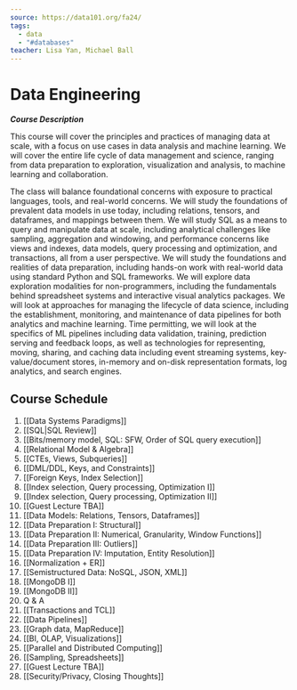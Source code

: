 ```yaml
---
source: https://data101.org/fa24/
tags:
  - data
  - "#databases"
teacher: Lisa Yan, Michael Ball
---
```

# Data Engineering

___Course Description___

This course will cover the principles and practices of managing data at scale, with a focus on use cases in data analysis and machine learning. We will cover the entire life cycle of data management and science, ranging from data preparation to exploration, visualization and analysis, to machine learning and collaboration.

The class will balance foundational concerns with exposure to practical languages, tools, and real-world concerns. We will study the foundations of prevalent data models in use today, including relations, tensors, and dataframes, and mappings between them. We will study SQL as a means to query and manipulate data at scale, including analytical challenges like sampling, aggregation and windowing, and performance concerns like views and indexes, data models, query processing and optimization, and transactions, all from a user perspective. We will study the foundations and realities of data preparation, including hands-on work with real-world data using standard Python and SQL frameworks. We will explore data exploration modalities for non-programmers, including the fundamentals behind spreadsheet systems and interactive visual analytics packages. We will look at approaches for managing the lifecycle of data science, including the establishment, monitoring, and maintenance of data pipelines for both analytics and machine learning. Time permitting, we will look at the specifics of ML pipelines including data validation, training, prediction serving and feedback loops, as well as technologies for representing, moving, sharing, and caching data including event streaming systems, key-value/document stores, in-memory and on-disk representation formats, log analytics, and search engines.



## Course Schedule

1. [[Data Systems Paradigms]]
2. [[SQL|SQL Review]]
3. [[Bits/memory model, SQL: SFW, Order of SQL query execution]]
4. [[Relational Model & Algebra]]
5. [[CTEs, Views, Subqueries]]
6. [[DML/DDL, Keys, and Constraints]]
7. [[Foreign Keys, Index Selection]]
8. [[Index selection, Query processing, Optimization I]]
9. [[Index selection, Query processing, Optimization II]]
10. [[Guest Lecture TBA]]
11. [[Data Models: Relations, Tensors, Dataframes]]
12. [[Data Preparation I: Structural]]
13. [[Data Preparation II: Numerical, Granularity, Window Functions]]
14. [[Data Preparation III: Outliers]]
15. [[Data Preparation IV: Imputation, Entity Resolution]]
16. [[Normalization + ER]]
17. [[Semistructured Data: NoSQL, JSON, XML]]
18. [[MongoDB I]]
19. [[MongoDB II]]
20. Q & A
21. [[Transactions and TCL]]
22. [[Data Pipelines]]
23. [[Graph data, MapReduce]]
24. [[BI, OLAP, Visualizations]]
25. [[Parallel and Distributed Computing]]
26. [[Sampling, Spreadsheets]]
27. [[Guest Lecture TBA]]
28. [[Security/Privacy, Closing Thoughts]]


